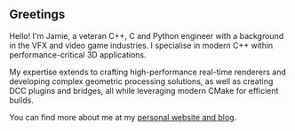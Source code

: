 ## Greetings

Hello! I'm Jamie, a veteran C++, C and Python engineer with a background in the VFX and video game industries. I specialise in modern C++ within performance-critical 3D applications.

My expertise extends to crafting high-performance real-time renderers and developing complex geometric processing solutions, as well as creating DCC plugins and bridges, all while leveraging modern CMake for efficient builds.

You can find more about me at my [personal website and blog](https://www.jamiekenyon.com/).
